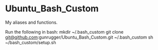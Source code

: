 # Ubuntu_Bash_Custom
My aliases and functions.

Run the following in bash:
mkdir ~/.bash_custom
git clone git@github.com:gunrugger/Ubuntu_Bash_Custom.git ~/.bash_custom
sh ~/bash_custom/setup.sh
